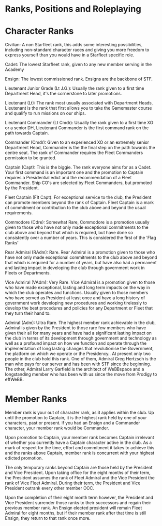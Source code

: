 Ranks, Positions and Roleplaying
================================

Character Ranks
===============

Civilian: A non Starfleet rank, this adds some interesting
possibilities, including non-standard character races and giving you
more freedom to express yourself than you would have in a Starfleet
specific role.

Cadet: The lowest Starfleet rank, given to any new member serving in the
Academy

Ensign: The lowest commissioned rank. Ensigns are the backbone of STF.

Lieutenant Junior Grade (Lt J.G.): Usually the rank given to a first
time Department Head, it's the cornerstone to later promotions.

Lieutenant (Lt): The rank most usually associated with Department Heads,
Lieutenant is the rank that first allows you to take the Gamemaster
course and qualify to run missions on our ships.

Lieutenant Commander (Lt Cmdr): Usually the rank given to a first time
XO or a senior DH, Lieutenant Commander is the first command rank on the
path towards Captain.

Commander (Cmdr): Given to an experienced XO or an extremely senior
Department Head, Commander is the the final step on the path towards the
centre seat. The rank of Commander requires the Fleet Commanders
permission to be granted.

Captain (Capt): This is the biggie. The rank everyone aims for as a
Cadet. Your first command is an important one and the promotion to
Captain requires a Presidential edict and the recommendation of a Fleet
Commander. Ship CO's are selected by Fleet Commanders, but promoted by
the President.

Fleet Captain (Flt Capt): For exceptional service to the club, the
President can promote members beyond the rank of Captain. Fleet Captain
is a mark of commitment or contribution to the club above and beyond the
usual requirements.

Commodore (Cdre): Somewhat Rare, Commodore is a promotion usually given
to those who have not only made exceptional commitments to the club
above and beyond that which is required, but have done so consistently
over a number of years. This is considered the first of the 'Flag Ranks'

Rear Admiral (RAdm): Rare. Rear Admiral is a promotion given to those
who have not only made exceptional commitments to the club above and
beyond that which is required for a number of years, but have also had a
permanent and lasting impact in developing the club through government
work in Fleets or Departments.

Vice Admiral (VAdm): Very Rare. Vice Admiral is a promotion given to
those who have made exceptional, lasting and long term impacts on the
way in which the club operates and functions. Usually given to those
members who have served as President at least once and have a long
history of government work developing new procedures and working
tirelessly to develop the best procedures and policies for any
Department or Fleet that they turn their hand to.

Admiral (Adm): Ultra Rare. The highest member rank achievable in the
club, Admiral is given by the President to those rare few members who
have given their all for many years and have had a significant lasting
impact on the club in terms of its development through government and
technology as well as a profound impact on how we function and operate
through the implementation of long lasting changes that revolutionise
the Government, the platform on which we operate or the Presidency.. At
present only two people in the club hold this rank. One of them, Admiral
Greg Hertzsch is the man who pays for our server and has been with STF
since the beginning. The other, Admiral Larry Garfield is the architect
of WeBBspace and a longstanding member who has been with us since the
move from Prodigy to effWeBB.

Member Ranks
============

Member rank is your out of character rank, as it applies within the
club. Up until the promotion to Captain, it is the highest rank held by
one of your characters, past or present. If you had an Ensign and a
Commander character, your member rank would be Commander.

Upon promotion to Captain, your member rank becomes Captain irrelevant
of whether you currently have a Captain character active in the club. As
a mark of respect for the time, effort and commitment it takes to
achieve this and the ranks above Captain, member rank is concurrent with
your highest edicted promotion.

The only temporary ranks beyond Captain are those held by the President
and Vice President. Upon taking office for the eight months of their
term, the President assumes the rank of Fleet Admiral and the Vice
President the rank of Vice Fleet Admiral. During their term, the
President and Vice President outrank every other member OOC.

Upon the completion of their eight month term however, the President and
Vice President surrender those ranks to their successors and regain
their previous member rank. An Ensign elected president will remain
Fleet Admiral for eight months, but if their member rank after that time
is still Ensign, they return to that rank once more.
